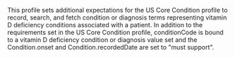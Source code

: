 This profile sets additional expectations for the US Core Condition profile to record, search, and fetch condition or diagnosis terms representing vitamin D deficiency conditions associated with a patient. In addition to the requirements set in the US Core Condition profile, conditionCode is bound to a vitamin D deficiency condition or diagnosis value set and the Condition.onset and Condition.recordedDate are set to "must support".